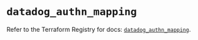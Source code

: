 # `datadog_authn_mapping`

Refer to the Terraform Registry for docs: [`datadog_authn_mapping`](https://registry.terraform.io/providers/datadog/datadog/3.39.0/docs/resources/authn_mapping).
